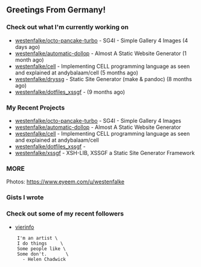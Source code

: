 ## Greetings From Germany!

### Check out what I'm currently working on

- [westenfalke/octo-pancake-turbo](https://github.com/westenfalke/octo-pancake-turbo) - SG4I - Simple Gallery 4 Images (4 days ago)
- [westenfalke/automatic-dollop](https://github.com/westenfalke/automatic-dollop) - Almost A Static Website Generator (1 month ago)
- [westenfalke/cell](https://github.com/westenfalke/cell) - Implementing CELL programming language as seen and explained at andybalaam/cell (5 months ago)
- [westenfalke/dryssg](https://github.com/westenfalke/dryssg) - Static Site Generator (make &amp; pandoc) (8 months ago)
- [westenfalke/dotfiles_xssgf](https://github.com/westenfalke/dotfiles_xssgf) -  (9 months ago)

### My Recent Projects

- [westenfalke/octo-pancake-turbo](https://github.com/westenfalke/octo-pancake-turbo) - SG4I - Simple Gallery 4 Images
- [westenfalke/automatic-dollop](https://github.com/westenfalke/automatic-dollop) - Almost A Static Website Generator
- [westenfalke/cell](https://github.com/westenfalke/cell) - Implementing CELL programming language as seen and explained at andybalaam/cell
- [westenfalke/dotfiles_xssgf](https://github.com/westenfalke/dotfiles_xssgf) - 
- [westenfalke/xssgf](https://github.com/westenfalke/xssgf) - XSH-LIB, XSSGF a Static Site Generator Framework

### MORE 
Photos: https://www.eyeem.com/u/westenfalke

### Gists I wrote


### Check out some of my recent followers

- [vierinfo](https://github.com/vierinfo)

```vim 
    I'm an artist \
    I do things     \
    Some people like \
    Some don't.       \
      - Helen Chadwick
```
